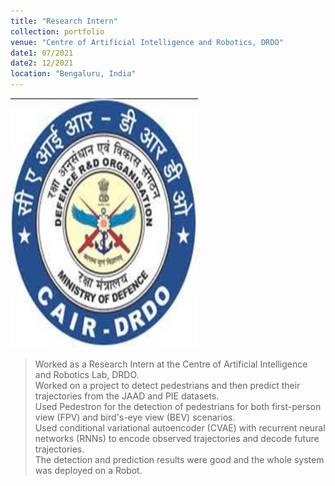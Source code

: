 ```yaml
---
title: "Research Intern"
collection: portfolio
venue: "Centre of Artificial Intelligence and Robotics, DRDO"
date1: 07/2021
date2: 12/2021
location: "Bengaluru, India"
---
```


<img src='/images/CAIR.jpg' width=300 height=400><br/>
>Worked as a Research Intern at the Centre of Artificial Intelligence and Robotics Lab, DRDO.    
>Worked on a project to detect pedestrians and then predict their trajectories from the JAAD and PIE datasets.    
>Used Pedestron for the detection of pedestrians for both first-person view (FPV) and bird's-eye view (BEV) scenarios.    
>Used conditional variational autoencoder (CVAE) with recurrent neural networks (RNNs) to encode observed trajectories and decode future trajectories.  
>The detection and prediction results were good and the whole system was deployed on a Robot.    
